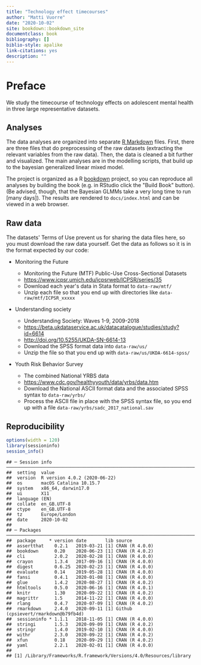 ```yaml
--- 
title: "Technology effect timecourses"
author: "Matti Vuorre"
date: "2020-10-02"
site: bookdown::bookdown_site
documentclass: book
bibliography: []
biblio-style: apalike
link-citations: yes
description: ""
---
```


# Preface

We study the timecourse of technology effects on adolescent mental health in three large representative datasets.

## Analyses

The data analyses are organized into separate [R Markdown](https://rmarkdown.rstudio.com/) files. First, there are three files that do preprocessing of the raw datasets (extracting the relevant variables from the raw data). Then, the data is cleaned a bit further and visualized. The main analyses are in the modelling scripts, that build up to the bayesian generalized linear mixed model. 

The project is organized as a R [bookdown](https://bookdown.org/yihui/bookdown/) project, so you can reproduce all analyses by building the book (e.g. in RStudio click the "Build Book" button). (Be advised, though, that the Bayesian GLMMs take a very long time to run [many days]). The results are rendered to `docs/index.html` and can be viewed in a web browser.

## Raw data

The datasets' Terms of Use prevent us for sharing the data files here, so you must download the raw data yourself. Get the data as follows so it is in the format expected by our code: 

- Monitoring the Future
	- Monitoring the Future (MTF) Public-Use Cross-Sectional Datasets
	- https://www.icpsr.umich.edu/icpsrweb/ICPSR/series/35
	- Download each year's data in Stata format to `data-raw/mtf/`
	- Unzip each file so that you end up with directories like `data-raw/mtf/ICPSR_xxxxx`
	
- Understanding society
	- Understanding Society: Waves 1-9, 2009-2018
	- https://beta.ukdataservice.ac.uk/datacatalogue/studies/study?id=6614
	- http://doi.org/10.5255/UKDA-SN-6614-13
	- Download the SPSS format data into `data-raw/us/`
	- Unzip the file so that you end up with `data-raw/us/UKDA-6614-spss/`
	
- Youth Risk Behavior Survey
	- The combined National YRBS data 
	- https://www.cdc.gov/healthyyouth/data/yrbs/data.htm
	- Download the National ASCII format data and the associated SPSS syntax to `data-raw/yrbs/`
	- Process the ASCII file in place with the SPSS syntax file, so you end up with a file `data-raw/yrbs/sadc_2017_national.sav`

## Reproducibility




```r
options(width = 120)
library(sessioninfo)
session_info()
```

```
## ─ Session info ───────────────────────────────────────────────────────────────────────────────────────────────────────
##  setting  value                       
##  version  R version 4.0.2 (2020-06-22)
##  os       macOS Catalina 10.15.7      
##  system   x86_64, darwin17.0          
##  ui       X11                         
##  language (EN)                        
##  collate  en_GB.UTF-8                 
##  ctype    en_GB.UTF-8                 
##  tz       Europe/London               
##  date     2020-10-02                  
## 
## ─ Packages ───────────────────────────────────────────────────────────────────────────────────────────────────────────
##  package     * version date       lib source                              
##  assertthat    0.2.1   2019-03-21 [1] CRAN (R 4.0.0)                      
##  bookdown      0.20    2020-06-23 [1] CRAN (R 4.0.2)                      
##  cli           2.0.2   2020-02-28 [1] CRAN (R 4.0.0)                      
##  crayon        1.3.4   2017-09-16 [1] CRAN (R 4.0.0)                      
##  digest        0.6.25  2020-02-23 [1] CRAN (R 4.0.0)                      
##  evaluate      0.14    2019-05-28 [1] CRAN (R 4.0.0)                      
##  fansi         0.4.1   2020-01-08 [1] CRAN (R 4.0.0)                      
##  glue          1.4.2   2020-08-27 [1] CRAN (R 4.0.2)                      
##  htmltools     0.5.0   2020-06-16 [1] CRAN (R 4.0.1)                      
##  knitr         1.30    2020-09-22 [1] CRAN (R 4.0.2)                      
##  magrittr      1.5     2014-11-22 [1] CRAN (R 4.0.0)                      
##  rlang         0.4.7   2020-07-09 [1] CRAN (R 4.0.2)                      
##  rmarkdown     2.4.0   2020-09-11 [1] Github (cpsievert/rmarkdown@b79fb4d)
##  sessioninfo * 1.1.1   2018-11-05 [1] CRAN (R 4.0.0)                      
##  stringi       1.5.3   2020-09-09 [1] CRAN (R 4.0.2)                      
##  stringr       1.4.0   2019-02-10 [1] CRAN (R 4.0.0)                      
##  withr         2.3.0   2020-09-22 [1] CRAN (R 4.0.2)                      
##  xfun          0.18    2020-09-29 [1] CRAN (R 4.0.2)                      
##  yaml          2.2.1   2020-02-01 [1] CRAN (R 4.0.0)                      
## 
## [1] /Library/Frameworks/R.framework/Versions/4.0/Resources/library
```


